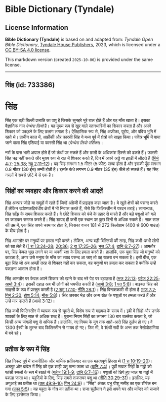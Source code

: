 # Bible Dictionary (Tyndale)

## License Information

**Bible Dictionary (Tyndale)** is based on and adapted from: _Tyndale Open Bible Dictionary_, [Tyndale House Publishers](https://tyndaleopenresources.com/), 2023, which is licensed under a [CC BY-SA 4.0 license](https://creativecommons.org/licenses/by-sa/4.0/legalcode.en).

This markdown version (created `2025-10-06`) is provided under the same license.



--------------------------------

## सिंह (id: 733386)

सिंह
====

सिंह एक बड़ी बिल्ली प्रजाति का पशु है जिसके सुनहरे भूरे बाल होते हैं और यह माँस खाता है। इसका वैज्ञानिक नाम *पेन्थेरा लियो* है। यह मुख्य रूप से खुर वाले स्तनधारियों का शिकार करता है और अपने शिकार को पकड़ने के लिए छलांग लगाता है। ऐतिहासिक रूप से, सिंह अफ्रीका, यूरोप, और पवित्र भूमि में रहते थे। प्राचीन काल में, अफ्रीकी और फारसी सिंह ने मध्य पूर्व में क्षेत्रों को साझा किया। पवित्र भूमि में पाया जाने वाला सिंह एशियाई या फारसी सिंह था (*पेन्थेरा लियो पर्सिका*)।

नरों के पास भारी अयाल होते हैं जो कंधों पर रुकते हैं और छाती के अधिकांश हिस्से को ढकते हैं। फारसी सिंह चढ़ नहीं सकते और मुख्य रूप से रात में शिकार करते हैं, दिन में अपने अड्डे या झाड़ी में लौटते हैं ([यिर्म 4:7](https://ref.ly/Jer4:7); [25:38](https://ref.ly/Jer25:38); [नहू 2:11–12](https://ref.ly/Nah2:11-Nah2:12))। यह सिंह लगभग 1\.5 मीटर (5 फीट) लम्बा होता है और इसकी पूँछ लगभग 0\.8 मीटर (30 इंच) लम्बी होती है। इसके कंधे लगभग 0\.9 मीटर (35 इंच) ऊँचे हो सकते हैं। यह सिंह नस्लों में सबसे छोटे में से एक है।

सिंहों का व्यवहार और शिकार करने की आदतें
----------------------------------------

सिंह अक्सर जोड़े या समूहों में रहते हैं जिन्हें अंग्रेजी में प्राइड्स कहा जाता है। वे खुले क्षेत्रों को पसन्द करते हैं लेकिन उपोष्णकटिबंधीय क्षेत्रों में भी निवास करते हैं, जैसे कि फिलिस्तीन में यरदन तराई। सामान्यतः, सिंह साँझ के समय शिकार करते हैं। वे छोटे शिकार को पंजे के प्रहार से मारते हैं और बड़े पशुओं को गले पर काटकर समाप्त करते हैं। सिंह शायद ही कभी एक स्थान पर कुछ दिनों से अधिक रुकते हैं। सात साल की उम्र में, एक सिंह अपने चरम पर होता है, जिसका वजन 181 से 272 किलोग्राम (400 से 600 पाउंड) के बीच होता है।

सिंह आमतौर पर मनुष्यों पर हमला नहीं करते। लेकिन, अन्य बड़ी बिल्लियों की तरह, सिंह कभी\-कभी लोगों को खा लेते हैं ([1 रा 13:24–28](https://ref.ly/1Kgs13:24-1Kgs13:28); [20:36](https://ref.ly/1Kgs20:36); [2 रा 17:25–26](https://ref.ly/2Kgs17:25-2Kgs17:26); [भज 57:4](https://ref.ly/Ps57:4); [दानि 6:7–27](https://ref.ly/Dan6:7-Dan6:27))। आमतौर पर, सिंह केवल भूख लगने पर या अपनी रक्षा के लिए हमला करते हैं। हालांकि, एक युवा सिंह जो मनुष्यों को काटता है, अगर उसे मनुष्य के माँस का स्वाद पसन्द आ जाए तो वह खतरा बन सकता है। इसी बीच, एक बूढ़ा सिंह जो अब अच्छी तरह से शिकार नहीं कर सकता, वह मनुष्यों पर हमला कर सकता है क्योंकि उन्हें पकड़ना आसान होता है।

सिंह आमतौर पर केवल अपने शिकार को खाने के बाद भरे पेट पर दहाड़ता है ([भज 22:13](https://ref.ly/Ps22:13); [यहेज 22:25](https://ref.ly/Ezek22:25); [आमो 3:4](https://ref.ly/Amos3:4))। इसकी दहाड़ अब भी लोगों को भयभीत करती है ([आमो 3:8](https://ref.ly/Amos3:8); [1 पत 5:8](https://ref.ly/1Pet5:8))। बाइबल सिंह को साहसी के रूप में प्रस्तुत करती है ([2 शमू 17:10](https://ref.ly/2Sam17:10); [नीति 28:1](https://ref.ly/Prov28:1))। सिंह विनाशकारी भी होता है ([भज 7:2](https://ref.ly/Ps7:2); [यिर्म 2:30](https://ref.ly/Jer2:30); [होश 5:14](https://ref.ly/Hos5:14); [मीक 5:8](https://ref.ly/Mic5:8))। सिंह अक्सर भेड़ और अन्य खेत के पशुओं पर हमला करते हैं और उन्हें मार डालते हैं ([आमो 3:12](https://ref.ly/Amos3:12))।

सिंह कभी फिलिस्तीन में व्यापक रूप से घूमते थे, विशेष रूप से बाइबल के समय में। इब्री में सिंहों और उनके शावकों के लिए सात से अधिक शब्द हैं। पुराना नियम सिंहों का लगभग 130 बार उल्लेख करता है, जो किसी अन्य जंगली पशु से अधिक है। हालांकि, नए नियम के युग तक आते\-आते सिंह दुर्लभ हो गए। वे 1300 ईस्वी के तुरन्त बाद फिलिस्तीन से गायब हो गए। फिर भी, वे 19वीं सदी के अन्त तक मेसोपोटामिया में बने रहे।

प्रतीक के रूप में सिंह
----------------------

सिंह निकट पूर्व में राजनीतिक और धार्मिक प्रतीकवाद का एक महत्वपूर्ण हिस्सा थे ([1 रा 10:19–20](https://ref.ly/1Kgs10:19-1Kgs10:20))। अश्शूर और बाबेल में सिंह को एक शाही पशु माना जाता था ([दानि 7:4](https://ref.ly/Dan7:4))। पूर्वी सम्राट सिंहों के गड्ढों को फांसी स्थलों के रूप में रखते थे ([यहेज 19:1–9](https://ref.ly/Ezek19:1-Ezek19:9); [दानि 6:7–16](https://ref.ly/Dan6:7-Dan6:16))। पशुओं को छिपे हुए जाल या गड्ढों में पकड़ा जाता था। यहूदियों के लिए, सिंह सबसे ताकतवर पशु था ([नीति 30:29–31](https://ref.ly/Prov30:29-Prov30:31))। इसलिए, यह अगुआई का प्रतीक था ([उत 49:9–10](https://ref.ly/Gen49:9-Gen49:10); [गिन 24:9](https://ref.ly/Num24:9))। "सिंह" अंततः प्रभु यीशु मसीह का एक शीर्षक बन गया ([प्रका 5:5](https://ref.ly/Rev5:5))। यह यहूदा के गोत्र का प्रतीक था। राजा सुलैमान ने इसे अपने घर और मन्दिर को सजाने के लिए इस्तेमाल किया।


